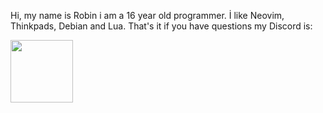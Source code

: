 Hi, my name is Robin i am a 16 year old programmer.
İ like Neovim, Thinkpads, Debian and Lua.
That's it if you have questions my Discord is:

<div id="header" align="left">
  <img src="https://cdn-icons-png.flaticon.com/512/5968/5968968.png" width="100"/>
</div>
